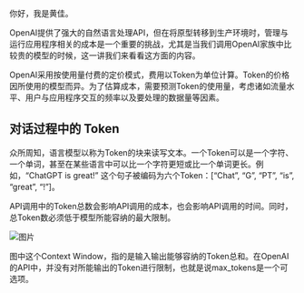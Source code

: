 你好，我是黄佳。

OpenAI提供了强大的自然语言处理API，但在将原型转移到生产环境时，管理与运行应用程序相关的成本是一个重要的挑战，尤其是当我们调用OpenAI家族中比较贵的模型的时候，这一讲我们来看看这方面的内容。

OpenAI采用按使用量付费的定价模式，费用以Token为单位计算。Token的价格因所使用的模型而异。为了估算成本，需要预测Token的使用量，考虑诸如流量水平、用户与应用程序交互的频率以及要处理的数据量等因素。

## 对话过程中的 Token

众所周知，语言模型以称为Token的块来读写文本。一个Token可以是一个字符、一个单词，甚至在某些语言中可以比一个字符更短或比一个单词更长。例如，“ChatGPT is great!” 这个句子被编码为六个Token：\[“Chat”, “G”, “PT”, “is”, “great”, “!”]。

API调用中的Token总数会影响API调用的成本，也会影响API调用的时间。同时，总Token数必须低于模型所能容纳的最大限制。

![图片](https://static001.geekbang.org/resource/image/42/06/425930cfb42aa7bdbbaa174d4c395e06.png?wh=933x188)

图中这个Context Window，指的是输入输出能够容纳的Token总和。在OpenAI的API中，并没有对所能输出的Token进行限制，也就是说max\_tokens是一个可选项。